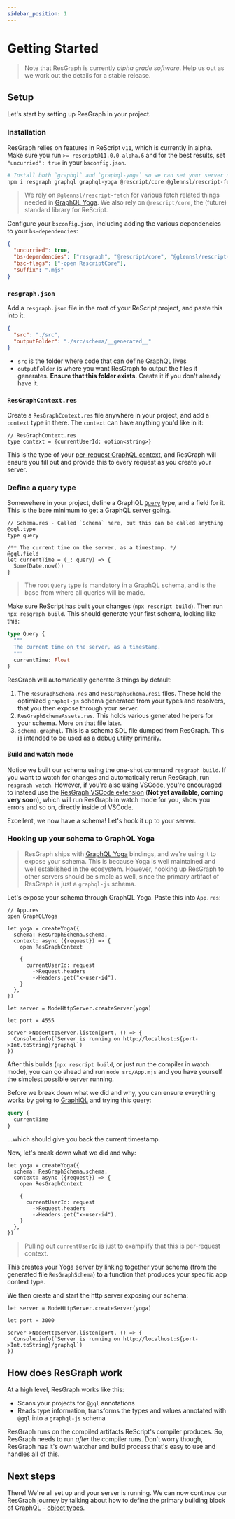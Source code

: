 ```yaml
---
sidebar_position: 1
---
```


# Getting Started

> Note that ResGraph is currently _alpha grade software_. Help us out as we work out the details for a stable release.

## Setup

Let's start by setting up ResGraph in your project.

### Installation

ResGraph relies on features in ReScript `v11`, which is currently in alpha. Make sure you run `>= rescript@11.0.0-alpha.6` and for the best results, set `"uncurried": true` in your `bsconfig.json`.

```bash
# Install both `graphql` and `graphql-yoga` so we can set your server up
npm i resgraph graphql graphql-yoga @rescript/core @glennsl/rescript-fetch
```

> We rely on `@glennsl/rescript-fetch` for various fetch related things needed in [GraphQL Yoga](graphql-yoga). We also rely on `@rescript/core`, the (future) standard library for ReScript.

Configure your `bsconfig.json`, including adding the various dependencies to your `bs-dependencies`:

```json
{
  "uncurried": true,
  "bs-dependencies": ["resgraph", "@rescript/core", "@glennsl/rescript-fetch"],
  "bsc-flags": ["-open RescriptCore"],
  "suffix": ".mjs"
}
```

### `resgraph.json`

Add a `resgraph.json` file in the root of your ReScript project, and paste this into it:

```json
{
  "src": "./src",
  "outputFolder": "./src/schema/__generated__"
}
```

- `src` is the folder where code that can define GraphQL lives
- `outputFolder` is where you want ResGraph to output the files it generates. **Ensure that this folder exists**. Create it if you don't already have it.

### `ResGraphContext.res`

Create a `ResGraphContext.res` file anywhere in your project, and add a `context` type in there. The `context` can have anything you'd like in it:

```rescript
// ResGraphContext.res
type context = {currentUserId: option<string>}
```

This is the type of your [per-request GraphQL context](object-types#using-app-context-in-field-functions), and ResGraph will ensure you fill out and provide this to every request as you create your server.

### Define a query type

Somewehere in your project, define a GraphQL [`Query`](query) type, and a field for it. This is the bare minimum to get a GraphQL server going.

```rescript
// Schema.res - Called `Schema` here, but this can be called anything
@gql.type
type query

/** The current time on the server, as a timestamp. */
@gql.field
let currentTime = (_: query) => {
  Some(Date.now())
}
```

> The root `Query` type is mandatory in a GraphQL schema, and is the base from where all queries will be made.

Make sure ReScript has built your changes (`npx rescript build`). Then run `npx resgraph build`. This should generate your first schema, looking like this:

```graphql
type Query {
  """
  The current time on the server, as a timestamp.
  """
  currentTime: Float
}
```

ResGraph will automatically generate 3 things by default:

1. The `ResGraphSchema.res` and `ResGraphSchema.resi` files. These hold the optimized `graphql-js` schema generated from your types and resolvers, that you then expose through your server.
2. `ResGraphSchemaAssets.res`. This holds various generated helpers for your schema. More on that file later.
3. `schema.graphql`. This is a schema SDL file dumped from ResGraph. This is intended to be used as a debug utility primarily.

#### Build and watch mode

Notice we built our schema using the one-shot command `resgraph build`. If you want to watch for changes and automatically rerun ResGraph, run `resgraph watch`. However, if you're also using VSCode, you're encouraged to instead use the [ResGraph VSCode extension](getting-started) (**Not yet available, coming very soon**), which will run ResGraph in watch mode for you, show you errors and so on, directly inside of VSCode.

Excellent, we now have a schema! Let's hook it up to your server.

### Hooking up your schema to GraphQL Yoga

> ResGraph ships with [GraphQL Yoga](graphql-yoga) bindings, and we're using it to expose your schema. This is because Yoga is well maintained and well established in the ecosystem. However, hooking up ResGraph to other servers should be simple as well, since the primary artifact of ResGraph is just a `graphql-js` schema.

Let's expose your schema through GraphQL Yoga. Paste this into `App.res`:

```rescript
// App.res
open GraphQLYoga

let yoga = createYoga({
  schema: ResGraphSchema.schema,
  context: async ({request}) => {
    open ResGraphContext

    {
      currentUserId: request
        ->Request.headers
        ->Headers.get("x-user-id"),
    }
  },
})

let server = NodeHttpServer.createServer(yoga)

let port = 4555

server->NodeHttpServer.listen(port, () => {
  Console.info(`Server is running on http://localhost:${port->Int.toString}/graphql`)
})
```

After this builds (`npx rescript build`, or just run the compiler in watch mode), you can go ahead and run `node src/App.mjs` and you have yourself the simplest possible server running.

Before we break down what we did and why, you can ensure everything works by going to [GraphiQL](http://localhost:4555/graphql) and trying this query:

```graphql
query {
  currentTime
}
```

...which should give you back the current timestamp.

Now, let's break down what we did and why:

```rescript
let yoga = createYoga({
  schema: ResGraphSchema.schema,
  context: async ({request}) => {
    open ResGraphContext

    {
      currentUserId: request
        ->Request.headers
        ->Headers.get("x-user-id"),
    }
  },
})
```

> Pulling out `currentUserId` is just to examplify that this is per-request context.

This creates your Yoga server by linking together your schema (from the generated file `ResGraphSchema`) to a function that produces your specific app context type.

We then create and start the http server exposing our schema:

```rescript
let server = NodeHttpServer.createServer(yoga)

let port = 3000

server->NodeHttpServer.listen(port, () => {
  Console.info(`Server is running on http://localhost:${port->Int.toString}/graphql`)
})
```

## How does ResGraph work

At a high level, ResGraph works like this:

- Scans your projects for `@gql` annotations
- Reads type information, transforms the types and values annotated with `@gql` into a `graphql-js` schema

ResGraph runs on the compiled artifacts ReScript's compiler produces. So, ResGraph needs to run _after_ the compiler runs. Don't worry though, ResGraph has it's own watcher and build process that's easy to use and handles all of this.

## Next steps

There! We're all set up and your server is running. We can now continue our ResGraph journey by talking about how to define the primary building block of GraphQL - [object types](object-types).
